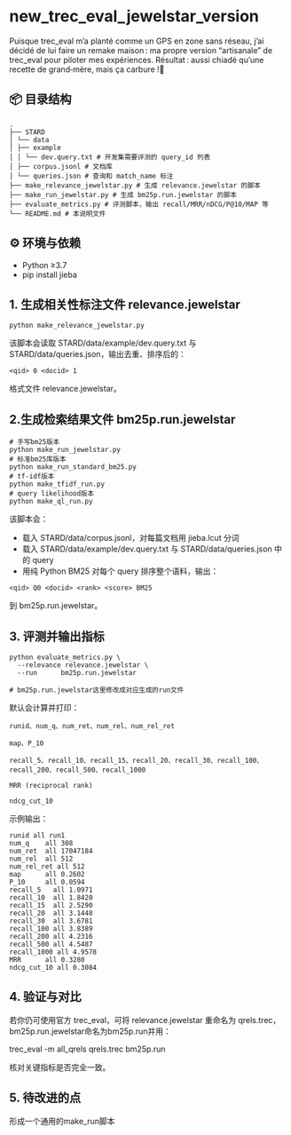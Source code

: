 # new_trec_eval_jewelstar_version
Puisque trec_eval m’a planté comme un GPS en zone sans réseau, j’ai décidé de lui faire un remake maison : ma propre version “artisanale” de trec_eval pour piloter mes expériences. Résultat : aussi chiadé qu’une recette de grand‑mère, mais ça carbure !🦐

## 📦 目录结构
```
.
├── STARD
│ └── data
│ ├── example
│ │ └── dev.query.txt # 开发集需要评测的 query_id 列表
│ ├── corpus.jsonl # 文档库
│ └── queries.json # 查询和 match_name 标注
├── make_relevance_jewelstar.py # 生成 relevance.jewelstar 的脚本
├── make_run_jewelstar.py # 生成 bm25p.run.jewelstar 的脚本
├── evaluate_metrics.py # 评测脚本，输出 recall/MRR/nDCG/P@10/MAP 等
└── README.md # 本说明文件
```


## ⚙️ 环境与依赖

- Python ≥3.7
- pip install jieba


## 1. 生成相关性标注文件 relevance.jewelstar

```
python make_relevance_jewelstar.py

```

该脚本会读取 STARD/data/example/dev.query.txt 与 STARD/data/queries.json，输出去重、排序后的：

```
<qid> 0 <docid> 1
```

格式文件 relevance.jewelstar。

## 2.生成检索结果文件 bm25p.run.jewelstar

```
# 手写bm25版本
python make_run_jewelstar.py
# 标准bm25库版本
python make_run_standard_bm25.py
# tf-idf版本
python make_tfidf_run.py
# query likelihood版本
python make_ql_run.py
```

该脚本会：

- 载入 STARD/data/corpus.jsonl，对每篇文档用 jieba.lcut 分词
- 载入 STARD/data/example/dev.query.txt 与 STARD/data/queries.json 中的 query
- 用纯 Python BM25 对每个 query 排序整个语料，输出：

```
<qid> Q0 <docid> <rank> <score> BM25
```

到 bm25p.run.jewelstar。
## 3. 评测并输出指标

```
python evaluate_metrics.py \
  --relevance relevance.jewelstar \
  --run      bm25p.run.jewelstar

# bm25p.run.jewelstar这里修改成对应生成的run文件
```

默认会计算并打印：

    runid、num_q、num_ret、num_rel、num_rel_ret
    
    map、P_10
    
    recall_5、recall_10、recall_15、recall_20、recall_30、recall_100、recall_200、recall_500、recall_1000
    
    MRR (reciprocal rank)
    
    ndcg_cut_10

示例输出：

```
runid all run1
num_q    all 308
num_ret  all 17047184
num_rel  all 512
num_rel_ret all 512
map      all 0.2602
P_10     all 0.0594
recall_5   all 1.0971
recall_10  all 1.8420
recall_15  all 2.5290
recall_20  all 3.1448
recall_30  all 3.6781
recall_100 all 3.8389
recall_200 all 4.2316
recall_500 all 4.5487
recall_1000 all 4.9578
MRR      all 0.3280
ndcg_cut_10 all 0.3084
```

## 4. 验证与对比

若你仍可使用官方 trec_eval，可将 relevance.jewelstar 重命名为 qrels.trec，bm25p.run.jewelstar命名为bm25p.run并用：

trec_eval -m all_qrels qrels.trec bm25p.run

核对关键指标是否完全一致。

## 5. 待改进的点
形成一个通用的make_run脚本
